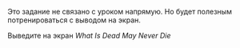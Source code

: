 
Это задание не связано с уроком напрямую. Но будет полезным потренироваться с выводом на экран.

Выведите на экран *What Is Dead May Never Die*
